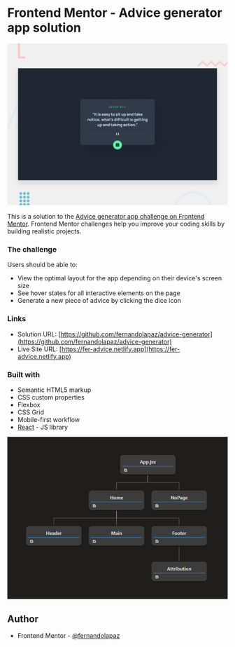 # Frontend Mentor - Advice generator app solution

![](design/desktop-preview.jpg)

This is a solution to the [Advice generator app challenge on Frontend Mentor](https://www.frontendmentor.io/challenges/advice-generator-app-QdUG-13db). Frontend Mentor challenges help you improve your coding skills by building realistic projects.

### The challenge

Users should be able to:

- View the optimal layout for the app depending on their device's screen size
- See hover states for all interactive elements on the page
- Generate a new piece of advice by clicking the dice icon

### Links

- Solution URL: [https://github.com/fernandolapaz/advice-generator](https://github.com/fernandolapaz/advice-generator)
- Live Site URL: [https://fer-advice.netlify.app](https://fer-advice.netlify.app)

### Built with

- Semantic HTML5 markup
- CSS custom properties
- Flexbox
- CSS Grid
- Mobile-first workflow
- [React](https://reactjs.org/) - JS library

![](design/react-tree.png)

## Author

- Frontend Mentor - [@fernandolapaz](https://www.frontendmentor.io/profile/fernandolapaz)
